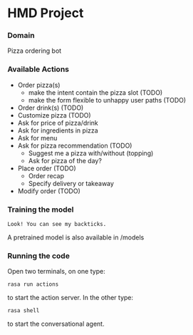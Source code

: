 # HMD Project

### Domain
Pizza ordering bot

### Available Actions
- Order pizza(s)
  - make the intent contain the pizza slot (TODO)
  - make the form flexible to unhappy user paths (TODO)
- Order drink(s) (TODO)
- Customize pizza (TODO)
- Ask for price of pizza/drink
- Ask for ingredients in pizza
- Ask for menu
- Ask for pizza recommendation (TODO)
  - Suggest me a pizza with/without (topping)
  - Ask for pizza of the day?
- Place order (TODO)
  - Order recap
  - Specify delivery or takeaway
- Modify order (TODO)

### Training the model

```
Look! You can see my backticks.
```

A pretrained model is also available in /models

### Running the code

Open two terminals, on one type:

```
rasa run actions
```
to start the action server. In the other type:
```
rasa shell
```
to start the conversational agent.